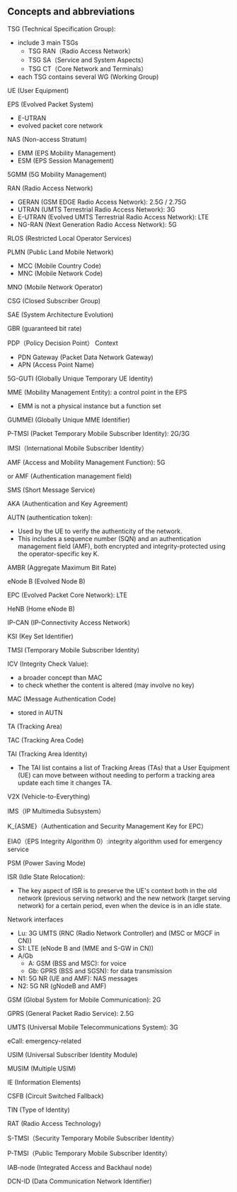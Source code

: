 


## Concepts and abbreviations
TSG (Technical Specification Group): 
- include 3 main TSGs
    - TSG RAN（Radio Access Network）
    - TSG SA（Service and System Aspects）
    - TSG CT（Core Network and Terminals）
- each TSG contains several WG (Working Group)

UE (User Equipment)

EPS (Evolved Packet System)
- E-UTRAN
- evolved packet core network

NAS (Non-access Stratum)
- EMM (EPS Mobility Management)
- ESM (EPS Session Management)

5GMM (5G Mobility Management)

RAN (Radio Access Network)
- GERAN (GSM EDGE Radio Access Network): 2.5G / 2.75G
- UTRAN (UMTS Terrestrial Radio Access Network): 3G
- E-UTRAN (Evolved UMTS Terrestrial Radio Access Network): LTE
- NG-RAN (Next Generation Radio Access Network): 5G

RLOS (Restricted Local Operator Services)

PLMN (Public Land Mobile Network)
- MCC (Mobile Country Code)
- MNC (Mobile Network Code)

MNO (Mobile Network Operator)

CSG (Closed Subscriber Group)

SAE (System Architecture Evolution)

GBR (guaranteed bit rate)

PDP（Policy Decision Point） Context
- PDN Gateway (Packet Data Network Gateway)
- APN (Access Point Name)

5G-GUTI (Globally Unique Temporary UE Identity)

MME (Mobility Management Entity): a control point in the EPS
- EMM is not a physical instance but a function set

GUMMEI (Globally Unique MME Identifier)

P-TMSI (Packet Temporary Mobile Subscriber Identity): 2G/3G

IMSI（International Mobile Subscriber Identity）

AMF (Access and Mobility Management Function): 5G

or AMF (Authentication management field)


SMS (Short Message Service)

AKA (Authentication and Key Agreement)

AUTN (authentication token):
- Used by the UE to verify the authenticity of the network. 
- This includes a sequence number (SQN) and an authentication management field (AMF), both encrypted and integrity-protected using the operator-specific key K.

AMBR (Aggregate Maximum Bit Rate)

eNode B (Evolved Node B)

EPC (Evolved Packet Core Network): LTE

HeNB (Home eNode B)

IP-CAN (IP-Connectivity Access Network)

KSI (Key Set Identifier)

TMSI (Temporary Mobile Subscriber Identity)

ICV (Integrity Check Value):
- a broader concept than MAC
- to check whether the content is altered (may involve no key)

MAC (Message Authentication Code)
- stored in AUTN

TA (Tracking Area)

TAC (Tracking Area Code)

TAI (Tracking Area Identity)
- The TAI list contains a list of Tracking Areas (TAs) that a User Equipment (UE) can move between without needing to perform a tracking area update each time it changes TA.

V2X (Vehicle-to-Everything)

IMS（IP Multimedia Subsystem）

K_{ASME}（Authentication and Security Management Key for EPC）

EIA0（EPS Integrity Algorithm 0）:integrity algorithm used for emergency service

PSM (Power Saving Mode)

ISR (Idle State Relocation):
- The key aspect of ISR is to preserve the UE's context both in the old network (previous serving network) and the new network (target serving network) for a certain period, even when the device is in an idle state.


Network interfaces
- Lu: 3G UMTS (RNC (Radio Network Controller) and (MSC or MGCF in CN))
- S1: LTE (eNode B and (MME and S-GW in CN))
- A/Gb
    - A: GSM (BSS and MSC): for voice
    - Gb: GPRS (BSS and SGSN): for data transmission
- N1: 5G NR (UE and AMF): NAS messages
- N2: 5G NR (gNodeB and AMF)

GSM (Global System for Mobile Communication): 2G

GPRS (General Packet Radio Service): 2.5G

UMTS (Universal Mobile Telecommunications System): 3G

eCall: emergency-related

USIM (Universal Subscriber Identity Module)

MUSIM (Multiple USIM)

IE (Information Elements)


CSFB (Circuit Switched Fallback) 

TIN (Type of Identity)

RAT (Radio Access Technology)

S-TMSI（Security Temporary Mobile Subscriber Identity）

P-TMSI（Public Temporary Mobile Subscriber Identity）

IAB-node (Integrated Access and Backhaul node)

DCN-ID (Data Communication Network Identifier)